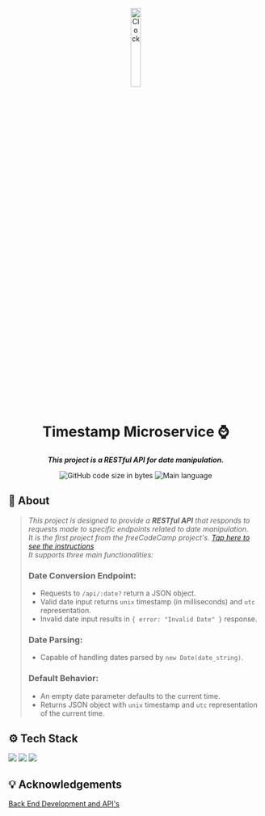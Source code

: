 

<p align="center">
<img src="logo.png" alt="Clock" width="20%"/>
</p>

<h1 align="center">
 Timestamp Microservice ⌚
</h1>

<p align="center">
	<b><i>This project is a RESTful API for date manipulation.</i></b><br>
</p>

<p align="center">
	<img alt="GitHub code size in bytes" src="https://img.shields.io/github/languages/code-size/kellymoreira/Timestamp-Microservice?color=6272a4" />
	<img alt="Main language" src="https://img.shields.io/github/languages/top/kellymoreira/Timestamp-Microservice?color=6272a4"/>
</p>

## 📜 About

>*This project is designed to provide a **RESTful API** that responds to requests made to specific endpoints related to date manipulation. <br>
>It is the first project from the freeCodeCamp project's. _[Tap here to see the instructions](https://www.freecodecamp.org/learn/apis-and-microservices/apis-and-microservices-projects/timestamp-microservice
)_ <br> 
>It supports three main functionalities:* <br>
>
>
>### Date Conversion Endpoint:
>
> - Requests to `/api/:date?` return a JSON object. <br>
> - Valid date input returns `unix` timestamp (in milliseconds) and `utc` representation. <br>
> - Invalid date input results in `{ error: "Invalid Date" }` response. <br>
>
>### Date Parsing:
>
> - Capable of handling dates parsed by `new Date(date_string)`. <br>
>
>### Default Behavior:
>
> - An empty date parameter defaults to the current time.
> - Returns JSON object with `unix` timestamp and `utc` representation of the current time.
>

## ⚙️ Tech Stack

<img src="https://img.shields.io/badge/Node.js-339933?style=for-the-badge&logo=nodedotjs&logoColor=white"/> <img src="https://img.shields.io/badge/Express.js-000000?style=for-the-badge&logo=express&logoColor=white" /> <img src="https://img.shields.io/badge/CSS3-1572B6?style=for-the-badge&logo=css3&logoColor=white"/>


## 💡 Acknowledgements

[Back End Development and API's](https://www.freecodecamp.org/learn/back-end-development-and-apis/)



